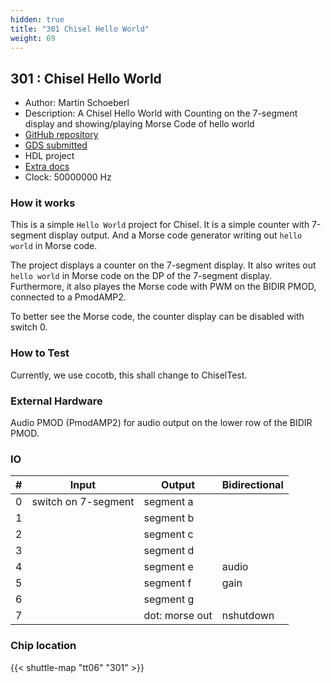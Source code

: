 ```yaml
---
hidden: true
title: "301 Chisel Hello World"
weight: 69
---
```


## 301 : Chisel Hello World

* Author: Martin Schoeberl
* Description: A Chisel Hello World with Counting on the 7-segment display and showing/playing Morse Code of hello world
* [GitHub repository](https://github.com/schoeberl/tt06-chisel-hello)
* [GDS submitted](https://github.com/schoeberl/tt06-chisel-hello/actions/runs/8687888438)
* HDL project
* [Extra docs](None)
* Clock: 50000000 Hz

<!---

This file is used to generate your project datasheet. Please fill in the information below and delete any unused
sections.

You can also include images in this folder and reference them in the markdown. Each image must be less than
512 kb in size, and the combined size of all images must be less than 1 MB.
-->


### How it works

This is a simple `Hello World` project for Chisel. It is a simple counter with 7-segment display output.
And a Morse code generator writing out `hello world` in Morse code.

The project displays a counter on the 7-segment display.
It also writes out `hello world` in Morse code on the DP of the 7-segment display.
Furthermore, it also playes the Morse code with PWM on the BIDIR PMOD, connected to
a PmodAMP2.

To better see the Morse code, the counter display can be disabled with
switch 0.

### How to Test

Currently, we use cocotb, this shall change to ChiselTest.

### External Hardware

Audio PMOD (PmodAMP2) for audio output on the lower row of the BIDIR PMOD.


### IO

| # | Input          | Output         | Bidirectional   |
| - | -------------- | -------------- | --------------- |
| 0 | switch on 7-segment | segment a |  |
| 1 |  | segment b |  |
| 2 |  | segment c |  |
| 3 |  | segment d |  |
| 4 |  | segment e | audio |
| 5 |  | segment f | gain |
| 6 |  | segment g |  |
| 7 |  | dot: morse out | nshutdown |

### Chip location

{{< shuttle-map "tt06" "301" >}}
